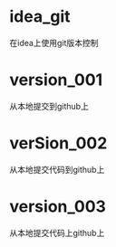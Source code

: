 # idea_git
在idea上使用git版本控制
# version_001
从本地提交到github上
# verSion_002
从本地提交代码到github上
# version_003
从本地提交代码上github上